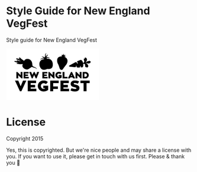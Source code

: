 # Style Guide for New England VegFest

Style guide for New England VegFest

[![](nevegfest-logo.png)](https://styleguide.vegfest.org)

# License

Copyright 2015

Yes, this is copyrighted. But we're nice people and may share a license with you. If you want to use it, please get in touch with us first. Please & thank you &#128139;
